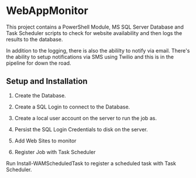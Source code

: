 # WebAppMonitor

This project contains a PowerShell Module, MS SQL Server Database and Task Scheduler scripts to check for website availability and then logs the results to the database.

In addition to the logging, there is also the abililty to notify via email. There's the ability to setup notifications via SMS using Twilio and this is in the pipeline for down the road.

## Setup and Installation

1. Create the Database.


2. Create a SQL Login to connect to the Database.


3. Create a local user account on the server to run the job as.


4. Persist the SQL Login Credentials to disk on the server.


5. Add Web Sites to monitor


6. Register Job with Task Scheduler

Run Install-WAMScheduledTask to register a scheduled task with Task Scheduler.
